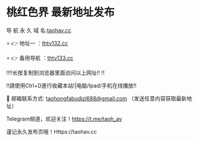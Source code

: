 # 桃红色界 最新地址发布

导 航 永 久 域 名:[taohav.cc](HttpS://thtv132.cc:8888/?channel=boke1)

  ⭐️ 👉 地址一 ：[thtv132.cc](HttpS://thtv132.cc:8888/?channel=boke1)

⭐️ 👉 备用导航 ：[thtv133.cc](HttpS://thtv132.cc:8888/?channel=boke1)

‼️‼️长按复制到浏览器里面访问以上网址‼️ ‼️

‼️請使用Ctrl+D進行收藏本站!|电脑/Ipad/手机在线播放‼️

📧 邮箱联系方式: taohongfabudizi688@gmail.com （发送任意内容获取最新地址）

Telegram频道，欢迎关注！https://t.me/taoh_av

谨记永久发布页哦！Https://taohav.cc
